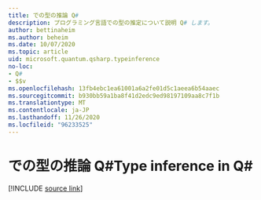 ```yaml
---
title: での型の推論 Q#
description: プログラミング言語での型の推定について説明 Q# します。
author: bettinaheim
ms.author: beheim
ms.date: 10/07/2020
ms.topic: article
uid: microsoft.quantum.qsharp.typeinference
no-loc:
- Q#
- $$v
ms.openlocfilehash: 13fb4ebc1ea61001a6a2fe01d5c1aeea6b54aaec
ms.sourcegitcommit: b930bb59a1ba8f41d2edc9ed98197109aa8c7f1b
ms.translationtype: MT
ms.contentlocale: ja-JP
ms.lasthandoff: 11/26/2020
ms.locfileid: "96233525"
---
```

# <a name="type-inference-in-no-locq"></a><span data-ttu-id="bd96e-103">での型の推論 Q#</span><span class="sxs-lookup"><span data-stu-id="bd96e-103">Type inference in Q#</span></span>

[!INCLUDE [source link](~/includes/qsharp-language/Specifications/Language/4_TypeSystem/TypeInference.md)]

